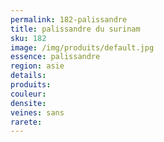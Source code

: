 ```yaml
---
permalink: 182-palissandre
title: palissandre du surinam
sku: 182
image: /img/produits/default.jpg
essence: palissandre
region: asie
details: 
produits: 
couleur: 
densite: 
veines: sans
rarete: 
---
```


